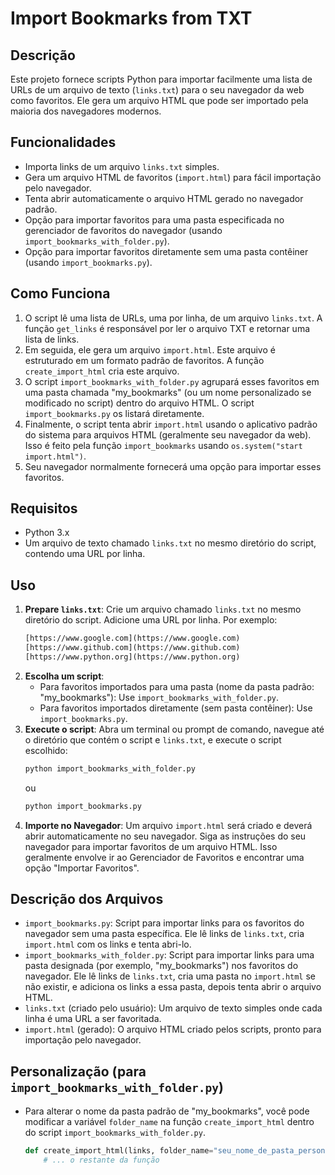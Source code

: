 # Import Bookmarks from TXT

## Descrição
Este projeto fornece scripts Python para importar facilmente uma lista de URLs de um arquivo de texto (`links.txt`) para o seu navegador da web como favoritos. Ele gera um arquivo HTML que pode ser importado pela maioria dos navegadores modernos.

## Funcionalidades
* Importa links de um arquivo `links.txt` simples.
* Gera um arquivo HTML de favoritos (`import.html`) para fácil importação pelo navegador.
* Tenta abrir automaticamente o arquivo HTML gerado no navegador padrão.
* Opção para importar favoritos para uma pasta especificada no gerenciador de favoritos do navegador (usando `import_bookmarks_with_folder.py`).
* Opção para importar favoritos diretamente sem uma pasta contêiner (usando `import_bookmarks.py`).

## Como Funciona
1.  O script lê uma lista de URLs, uma por linha, de um arquivo `links.txt`. A função `get_links` é responsável por ler o arquivo TXT e retornar uma lista de links.
2.  Em seguida, ele gera um arquivo `import.html`. Este arquivo é estruturado em um formato padrão de favoritos. A função `create_import_html` cria este arquivo.
3.  O script `import_bookmarks_with_folder.py` agrupará esses favoritos em uma pasta chamada "my_bookmarks" (ou um nome personalizado se modificado no script) dentro do arquivo HTML. O script `import_bookmarks.py` os listará diretamente.
4.  Finalmente, o script tenta abrir `import.html` usando o aplicativo padrão do sistema para arquivos HTML (geralmente seu navegador da web). Isso é feito pela função `import_bookmarks` usando `os.system("start import.html")`.
5.  Seu navegador normalmente fornecerá uma opção para importar esses favoritos.

## Requisitos
* Python 3.x
* Um arquivo de texto chamado `links.txt` no mesmo diretório do script, contendo uma URL por linha.

## Uso
1.  **Prepare `links.txt`**: Crie um arquivo chamado `links.txt` no mesmo diretório do script. Adicione uma URL por linha. Por exemplo:
    ```txt
    [https://www.google.com](https://www.google.com)
    [https://www.github.com](https://www.github.com)
    [https://www.python.org](https://www.python.org)
    ```
2.  **Escolha um script**:
    * Para favoritos importados para uma pasta (nome da pasta padrão: "my_bookmarks"): Use `import_bookmarks_with_folder.py`.
    * Para favoritos importados diretamente (sem pasta contêiner): Use `import_bookmarks.py`.
3.  **Execute o script**:
    Abra um terminal ou prompt de comando, navegue até o diretório que contém o script e `links.txt`, e execute o script escolhido:
    ```bash
    python import_bookmarks_with_folder.py
    ```
    ou
    ```bash
    python import_bookmarks.py
    ```
4.  **Importe no Navegador**: Um arquivo `import.html` será criado e deverá abrir automaticamente no seu navegador. Siga as instruções do seu navegador para importar favoritos de um arquivo HTML. Isso geralmente envolve ir ao Gerenciador de Favoritos e encontrar uma opção "Importar Favoritos".

## Descrição dos Arquivos
* `import_bookmarks.py`: Script para importar links para os favoritos do navegador sem uma pasta específica. Ele lê links de `links.txt`, cria `import.html` com os links e tenta abri-lo.
* `import_bookmarks_with_folder.py`: Script para importar links para uma pasta designada (por exemplo, "my_bookmarks") nos favoritos do navegador. Ele lê links de `links.txt`, cria uma pasta no `import.html` se não existir, e adiciona os links a essa pasta, depois tenta abrir o arquivo HTML.
* `links.txt` (criado pelo usuário): Um arquivo de texto simples onde cada linha é uma URL a ser favoritada.
* `import.html` (gerado): O arquivo HTML criado pelos scripts, pronto para importação pelo navegador.

## Personalização (para `import_bookmarks_with_folder.py`)
* Para alterar o nome da pasta padrão de "my_bookmarks", você pode modificar a variável `folder_name` na função `create_import_html` dentro do script `import_bookmarks_with_folder.py`.
    ```python
    def create_import_html(links, folder_name="seu_nome_de_pasta_personalizado_aqui"): #
        # ... o restante da função
    
